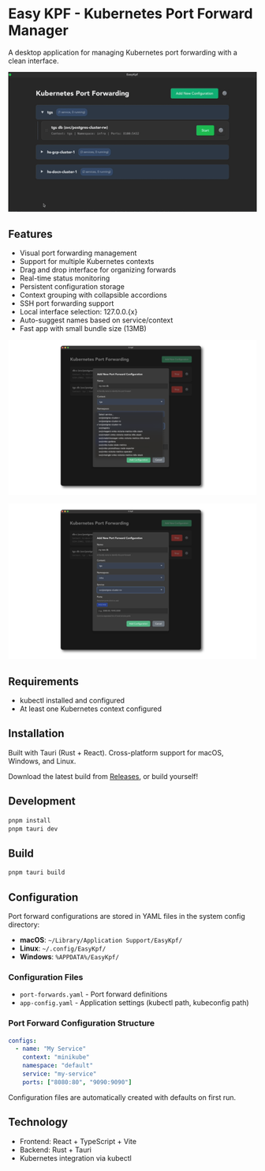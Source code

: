 # Easy KPF - Kubernetes Port Forward Manager

A desktop application for managing Kubernetes port forwarding with a clean interface.

![Main Interface](etc/images/out.gif)

## Features

- Visual port forwarding management
- Support for multiple Kubernetes contexts
- Drag and drop interface for organizing forwards
- Real-time status monitoring
- Persistent configuration storage
- Context grouping with collapsible accordions
- SSH port forwarding support
- Local interface selection: 127.0.0.{x}
- Auto-suggest names based on service/context
- Fast app with small bundle size (13MB)

![Configuration](etc/images/appstore_screenshots/two_1280x800.png)

![Port Forwards](etc/images/appstore_screenshots/three_1280x800.png)

## Requirements

- kubectl installed and configured
- At least one Kubernetes context configured

## Installation

Built with Tauri (Rust + React). Cross-platform support for macOS, Windows, and Linux.

Download the latest build from [Releases](https://github.com/tonisives/easy-kpf/releases), or build yourself!

## Development

```bash
pnpm install
pnpm tauri dev
```

## Build

```bash
pnpm tauri build
```

## Configuration

Port forward configurations are stored in YAML files in the system config directory:

- **macOS**: `~/Library/Application Support/EasyKpf/`
- **Linux**: `~/.config/EasyKpf/`
- **Windows**: `%APPDATA%/EasyKpf/`

### Configuration Files

- `port-forwards.yaml` - Port forward definitions
- `app-config.yaml` - Application settings (kubectl path, kubeconfig path)

### Port Forward Configuration Structure

```yaml
configs:
  - name: "My Service"
    context: "minikube"
    namespace: "default"
    service: "my-service"
    ports: ["8080:80", "9090:9090"]
```

Configuration files are automatically created with defaults on first run.

## Technology

- Frontend: React + TypeScript + Vite
- Backend: Rust + Tauri
- Kubernetes integration via kubectl
